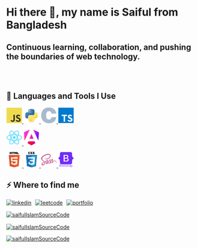 <h1>Hi there 👋, my name is Saiful from Bangladesh</h1>
<h2>Continuous learning, collaboration, and pushing the boundaries of web technology.</h2>
<br><br>

<h2>🚀 Languages and Tools I Use</h2>

<!-- First row: JS, Python, C, TypeScript -->
<p>
  <a href="https://developer.mozilla.org/en-US/docs/Web/JavaScript" target="_blank">
    <img src="https://raw.githubusercontent.com/devicons/devicon/master/icons/javascript/javascript-original.svg" alt="javascript" width="42" height="42" />
  </a>
  <a href="https://www.python.org/" target="_blank">
    <img src="https://raw.githubusercontent.com/devicons/devicon/master/icons/python/python-original.svg" alt="python" width="42" height="42" />
  </a>
  <a href="https://en.wikipedia.org/wiki/C_(programming_language)" target="_blank">
    <img src="https://raw.githubusercontent.com/devicons/devicon/master/icons/c/c-original.svg" alt="c" width="42" height="42" />
  </a>
  <a href="https://www.typescriptlang.org/" target="_blank">
    <img src="https://raw.githubusercontent.com/devicons/devicon/master/icons/typescript/typescript-original.svg" alt="typescript" width="42" height="42" />
  </a>
</p>

<!-- Second row: React, Angular -->
<p>
  <a href="https://reactjs.org/" target="_blank">
    <img src="https://raw.githubusercontent.com/devicons/devicon/master/icons/react/react-original.svg" alt="react" width="42" height="42" />
  </a>
  <a href="https://angular.io/" target="_blank">
    <img src="https://raw.githubusercontent.com/devicons/devicon/master/icons/angular/angular-original.svg" alt="angular" width="42" height="42" />
  </a>
</p>

<!-- Third row: HTML, CSS, Sass, Bootstrap -->
<p>
  <a href="https://developer.mozilla.org/en-US/docs/Web/HTML" target="_blank">
    <img src="https://raw.githubusercontent.com/devicons/devicon/master/icons/html5/html5-original-wordmark.svg" alt="html5" width="42" height="42" />
  </a>
  <a href="https://developer.mozilla.org/en-US/docs/Web/CSS" target="_blank">
    <img src="https://raw.githubusercontent.com/devicons/devicon/master/icons/css3/css3-original-wordmark.svg" alt="css3" width="42" height="42" />
  </a>
  <a href="https://sass-lang.com/" target="_blank">
    <img src="https://raw.githubusercontent.com/devicons/devicon/master/icons/sass/sass-original.svg" alt="sass" width="42" height="42" />
  </a>
  <a href="https://getbootstrap.com/" target="_blank">
    <img src="https://raw.githubusercontent.com/devicons/devicon/master/icons/bootstrap/bootstrap-plain-wordmark.svg" alt="bootstrap" width="42" height="42" />
  </a>
</p>

<h2>⚡️ Where to find me</h2>
<div style="display: flex; gap: 10px; align-items: center; flex-wrap: wrap;">
  <a href="https://www.linkedin.com/in/saifulislam-dev/" target="_blank">
    <img src="https://img.freepik.com/premium-photo/round-linkedin-logo-isolated-white-background_469489-1046.jpg?semt=ais_hybrid&w=740" alt="linkedin" width="42" height="42" />
  </a>
  <a href="https://leetcode.com/u/saifulWebDev/" target="_blank">
    <img src="https://upload.wikimedia.org/wikipedia/commons/1/19/LeetCode_logo_black.png" alt="leetcode" width="42" height="42" />
  </a>
  <a href="https://saiful-islam-dev.vercel.app/" target="_blank" title="My Portfolio">
    <img src="https://img.icons8.com/ios-filled/50/000000/domain.png" alt="portfolio" width="42" height="42" />
  </a>
</div>

<p>
  <a href="https://github.com/saifulIslamSourceCode" target="_blank">
    <img align="center" src="https://github-readme-stats.vercel.app/api?username=saifulIslamSourceCode&show_icons=true&locale=en" alt="saifulIslamSourceCode" />
  </a>
</p>

<p>
  <a href="https://github.com/saifulIslamSourceCode" target="_blank">
    <img align="center" src="https://github-readme-streak-stats.herokuapp.com?user=saifulIslamSourceCode&currStreakNum=10&theme=default" alt="saifulIslamSourceCode" />
  </a>
</p>

<p>
  <a href="https://github.com/ryo-ma/github-profile-trophy" target="_blank">
    <img src="https://github-profile-trophy.vercel.app/?username=saifulIslamSourceCode" alt="saifulIslamSourceCode" />
  </a>
</p>
